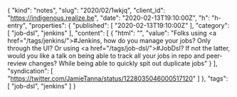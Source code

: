 {
  "kind": "notes",
  "slug": "2020/02/1wkjq",
  "client_id": "https://indigenous.realize.be",
  "date": "2020-02-13T19:10:00Z",
  "h": "h-entry",
  "properties": {
    "published": [
      "2020-02-13T19:10:00Z"
    ],
    "category": [
      "job-dsl",
      "jenkins"
    ],
    "content": [
      {
        "html": "",
        "value": "Folks using <a href=\"/tags/jenkins/\">#Jenkins</a>, how do you manage your jobs? Only through the UI? Or using <a href=\"/tags/job-dsl/\">#JobDsl</a>? If not the latter, would you like a talk on being able to track all your jobs in repo and peer-review changes? While being able to quickly spit out duplicate jobs"
      }
    ],
    "syndication": [
      "https://twitter.com/JamieTanna/status/1228035046000517120"
    ]
  },
  "tags": [
    "job-dsl",
    "jenkins"
  ]
}
